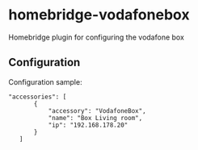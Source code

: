 # homebridge-vodafonebox
Homebridge plugin for configuring the vodafone box

## Configuration

Configuration sample:

 ```
"accessories": [
        {
            "accessory": "VodafoneBox",
            "name": "Box Living room",
            "ip": "192.168.178.20"
        }
    ]
```